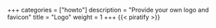 +++
categories = ["howto"]
description = "Provide your own logo and favicon"
title = "Logo"
weight = 1
+++
{{< piratify >}}